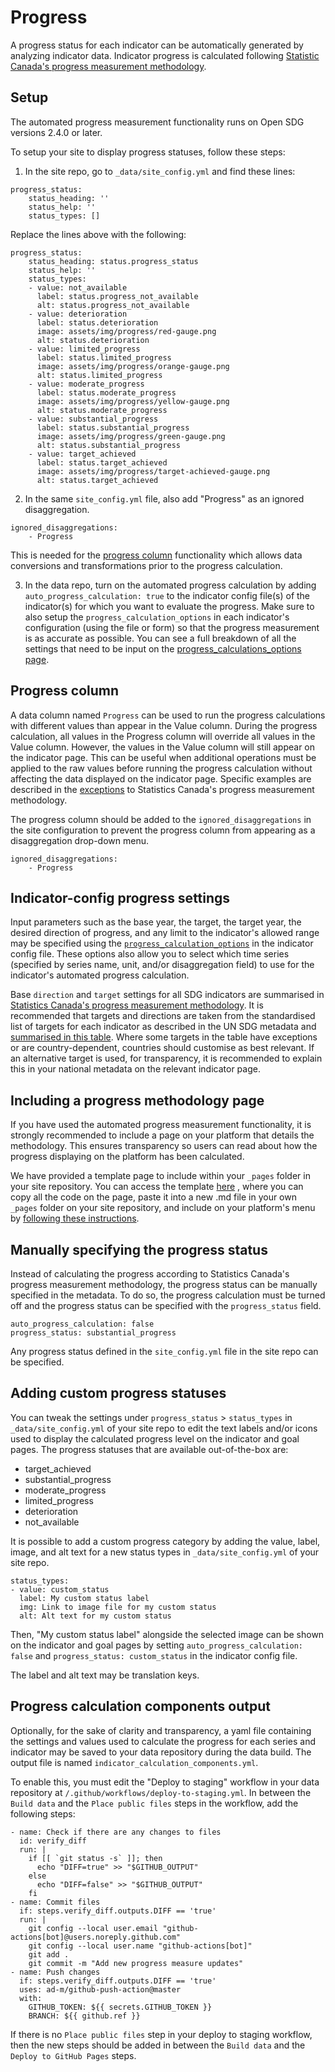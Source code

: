 <h1>Progress</h1>

A progress status for each indicator can be automatically generated by analyzing indicator data. Indicator progress is calculated following [Statistic Canada's progress measurement methodology](https://sdggif-data-canada-oddcmi-donnee.github.io/methodology/).

## Setup

The automated progress measurement functionality runs on Open SDG versions 2.4.0 or later.

To setup your site to display progress statuses, follow these steps:

1. In the site repo, go to `_data/site_config.yml` and find these lines:

```
progress_status:
    status_heading: ''
    status_help: ''
    status_types: []
```
Replace the lines above with the following:
```
progress_status:
    status_heading: status.progress_status
    status_help: ''
    status_types:
    - value: not_available
      label: status.progress_not_available
      alt: status.progress_not_available
    - value: deterioration
      label: status.deterioration
      image: assets/img/progress/red-gauge.png
      alt: status.deterioration
    - value: limited_progress
      label: status.limited_progress
      image: assets/img/progress/orange-gauge.png
      alt: status.limited_progress
    - value: moderate_progress
      label: status.moderate_progress
      image: assets/img/progress/yellow-gauge.png
      alt: status.moderate_progress
    - value: substantial_progress
      label: status.substantial_progress
      image: assets/img/progress/green-gauge.png
      alt: status.substantial_progress
    - value: target_achieved
      label: status.target_achieved
      image: assets/img/progress/target-achieved-gauge.png
      alt: status.target_achieved
```

2. In the same `site_config.yml` file, also add "Progress" as an ignored disaggregation.

```
ignored_disaggregations:
    - Progress
```
This is needed for the [progress column](#progress-column) functionality which allows data conversions and transformations prior to the progress calculation.

3. In the data repo, turn on the automated progress calculation by adding `auto_progress_calculation: true` to the indicator config file(s) of the indicator(s) for which you want to evaluate the progress. Make sure to also setup the `progress_calculation_options` in each indicator's configuration (using the file or form) so that the progress measurement is as accurate as possible. You can see a full breakdown of all the settings that need to be input on the [progress_calculations_options page](indicator-configuration.md#progress_calculation_options).

## Progress column

A data column named `Progress` can be used to run the progress calculations with different values than appear in the Value column. During the progress calculation, all values in the Progress column will override all values in the Value column. However, the values in the Value column will still appear on the indicator page. This can be useful when additional operations must be applied to the raw values before running the progress calculation without affecting the data displayed on the indicator page. Specific examples are described in the [exceptions](https://sdggif-data-canada-oddcmi-donnee.github.io/methodology/#specific-exceptions-for-canadas-global-indicator-framework-reporting) to Statistics Canada's progress measurement methodology.

The progress column should be added to the `ignored_disaggregations` in the site configuration to prevent the progress column from appearing as a disaggregation drop-down menu.
```
ignored_disaggregations:
    - Progress
```

## Indicator-config progress settings

Input parameters such as the base year, the target, the target year, the desired direction of progress, and any limit to the indicator's allowed range may be specified using the [`progress_calculation_options`](indicator-configuration.md#progress_calculation_options) in the indicator config file. These options also allow you to select which time series (specified by series name, unit, and/or disaggregation field) to use for the indicator's automated progress calculation.

Base `direction` and `target` settings for all SDG indicators are summarised in [Statistics Canada's progress measurement methodology](https://sdggif-data-canada-oddcmi-donnee.github.io/methodology/#metadata). It is recommended that targets and directions are taken from the standardised list of targets for each indicator as described in the UN SDG metadata and [summarised in this table](https://sdggif-data-canada-oddcmi-donnee.github.io/methodology/#metadata). Where some targets in the table have exceptions or are country-dependent, countries should customise as best relevant. If an alternative target is used, for transparency, it is recommended to explain this in your national metadata on the relevant indicator page.

## Including a progress methodology page

If you have used the automated progress measurement functionality, it is strongly recommended to include a page on your platform that details the methodology. This ensures transparency so users can read about how the progress displaying on the platform has been calculated.

We have provided a template page to include within your `_pages` folder in your site repository. You can access the template [here]() , where you can copy all the code on the page, paste it into a new .md file in your own `_pages` folder on your site repository, and include on your platform's menu by [following these instructions](https://open-sdg.readthedocs.io/en/latest/tutorials/create-pages/#add-a-menu-item).

## Manually specifying the progress status

Instead of calculating the progress according to Statistics Canada's progress measurement methodology, the progress status can be manually specified in the metadata. To do so, the progress calculation must be turned off and the progress status can be specified with the `progress_status` field.
```
auto_progress_calculation: false
progress_status: substantial_progress
```
Any progress status defined in the `site_config.yml` file in the site repo can be specified.

## Adding custom progress statuses

You can tweak the settings under `progress_status` > `status_types` in `_data/site_config.yml` of your site repo to edit the text labels and/or icons used to display the calculated progress level on the indicator and goal pages. The progress statuses that are available out-of-the-box are:
- target_achieved
- substantial_progress
- moderate_progress
- limited_progress
- deterioration
- not_available

It is possible to add a custom progress category by adding the value, label, image, and alt text for a new status types in `_data/site_config.yml` of your site repo.

```
status_types:
- value: custom_status
  label: My custom status label
  img: Link to image file for my custom status
  alt: Alt text for my custom status
```

Then, "My custom status label" alongside the selected image can be shown on the indicator and goal pages by setting `auto_progress_calculation: false` and `progress_status: custom_status` in the indicator config file.

The label and alt text may be translation keys.

## Progress calculation components output

Optionally, for the sake of clarity and transparency, a yaml file containing the settings and values used to calculate the progress for each series and indicator may be saved to your data repository during the data build. The output file is named `indicator_calculation_components.yml`.

 To enable this, you must edit the "Deploy to staging" workflow in your data repository at `/.github/workflows/deploy-to-staging.yml`. In between the `Build data` and the `Place public files` steps in the workflow, add the following steps:
```
- name: Check if there are any changes to files
  id: verify_diff
  run: |
    if [[ `git status -s` ]]; then
      echo "DIFF=true" >> "$GITHUB_OUTPUT"
    else
      echo "DIFF=false" >> "$GITHUB_OUTPUT"
    fi
- name: Commit files
  if: steps.verify_diff.outputs.DIFF == 'true'
  run: |
    git config --local user.email "github-actions[bot]@users.noreply.github.com"
    git config --local user.name "github-actions[bot]"
    git add .
    git commit -m "Add new progress measure updates"
- name: Push changes
  if: steps.verify_diff.outputs.DIFF == 'true'
  uses: ad-m/github-push-action@master
  with:
    GITHUB_TOKEN: ${{ secrets.GITHUB_TOKEN }}
    BRANCH: ${{ github.ref }}
```

If there is no `Place public files` step in your deploy to staging workflow, then the new steps should be added in between the `Build data` and the `Deploy to GitHub Pages` steps.


